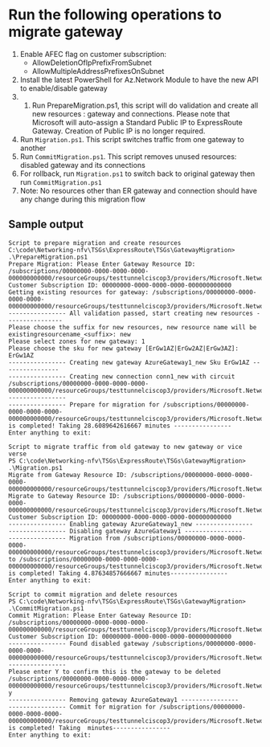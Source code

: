 # Run the following operations to migrate gateway

1. Enable AFEC flag on customer subscription:
   - AllowDeletionOfIpPrefixFromSubnet
   - AllowMultipleAddressPrefixesOnSubnet
1. Install the latest PowerShell for Az.Network Module to have the new API to enable/disable gateway
1. 1. Run PrepareMigration.ps1, this script will do validation and create all new resources : gateway and connections. Please note that Microsoft will auto-assign a Standard Public IP to ExpressRoute Gateway. Creation of Public IP is no longer required. 
1. Run `Migration.ps1`. This script switches traffic from one gateway to another
1. Run `CommitMigration.ps1`. This script removes unused resources: disabled gateway and its
   connections
1. For rollback, run `Migration.ps1` to switch back to original gateway then run
   `CommitMigration.ps1`
1. Note: No resources other than ER gateway and connection should have any change during this
   migration flow

## Sample output

```Output
Script to prepare migration and create resources
C:\code\Networking-nfv\TSGs\ExpressRoute\TSGs\GatewayMigration> .\PrepareMigration.ps1
Prepare Migration: Please Enter Gateway Resource ID: /subscriptions/00000000-0000-0000-0000-000000000000/resourceGroups/testtunnelciscop3/providers/Microsoft.Network/virtualNetworkGateways/AzureGateway1
Customer Subscription ID: 00000000-0000-0000-0000-000000000000
Getting existing resources for gateway: /subscriptions/00000000-0000-0000-0000-000000000000/resourceGroups/testtunnelciscop3/providers/Microsoft.Network/virtualNetworkGateways/AzureGateway1
---------------- All validation passed, start creating new resources ----------------
Please choose the suffix for new resources, new resource name will be existingresourcename_<suffix>: new
Please select zones for new gateway: 1
Please choose the sku for new gateway [ErGw1AZ|ErGw2AZ|ErGw3AZ]: ErGw1AZ
---------------- Creating new gateway AzureGateway1_new Sku ErGw1AZ ----------------
---------------- Creating new connection conn1_new with circuit /subscriptions/00000000-0000-0000-0000-000000000000/resourceGroups/testtunnelciscop3/providers/Microsoft.Network/expressRouteCircuits/circuit ----------------
---------------- Prepare for migration for /subscriptions/00000000-0000-0000-0000-000000000000/resourceGroups/testtunnelciscop3/providers/Microsoft.Network/virtualNetworkGateways/AzureGateway1 is completed! Taking 28.6089642616667 minutes ----------------
Enter anything to exit:

Script to migrate traffic from old gateway to new gateway or vice verse
PS C:\code\Networking-nfv\TSGs\ExpressRoute\TSGs\GatewayMigration> .\Migration.ps1
Migrate from Gateway Resource ID: /subscriptions/00000000-0000-0000-0000-000000000000/resourceGroups/testtunnelciscop3/providers/Microsoft.Network/virtualNetworkGateways/AzureGateway1
Migrate to Gateway Resource ID: /subscriptions/00000000-0000-0000-0000-000000000000/resourceGroups/testtunnelciscop3/providers/Microsoft.Network/virtualNetworkGateways/AzureGateway1_new
Customer Subscription ID: 00000000-0000-0000-0000-000000000000
---------------- Enabling gateway AzureGateway1_new ----------------
---------------- Disabling gateway AzureGateway1 ----------------
---------------- Migration from /subscriptions/00000000-0000-0000-0000-000000000000/resourceGroups/testtunnelciscop3/providers/Microsoft.Network/virtualNetworkGateways/AzureGateway1 to /subscriptions/00000000-0000-0000-0000-000000000000/resourceGroups/testtunnelciscop3/providers/Microsoft.Network/virtualNetworkGateways/AzureGateway1_new is completed! Taking 4.87634857666667 minutes----------------
Enter anything to exit:

Script to commit migration and delete resources
PS C:\code\Networking-nfv\TSGs\ExpressRoute\TSGs\GatewayMigration> .\CommitMigration.ps1
Commit Migration: Please Enter Gateway Resource ID: /subscriptions/00000000-0000-0000-0000-000000000000/resourceGroups/testtunnelciscop3/providers/Microsoft.Network/virtualNetworkGateways/AzureGateway1
Customer Subscription ID: 00000000-0000-0000-0000-000000000000
---------------- Found disabled gateway /subscriptions/00000000-0000-0000-0000-000000000000/resourceGroups/testtunnelciscop3/providers/Microsoft.Network/virtualNetworkGateways/AzureGateway1 ----------------
Please enter Y to confirm this is the gateway to be deleted /subscriptions/00000000-0000-0000-0000-000000000000/resourceGroups/testtunnelciscop3/providers/Microsoft.Network/virtualNetworkGateways/AzureGateway1: y
---------------- Removing gateway AzureGateway1 ----------------
---------------- Commit for migration for /subscriptions/00000000-0000-0000-0000-000000000000/resourceGroups/testtunnelciscop3/providers/Microsoft.Network/virtualNetworkGateways/AzureGateway1 is completed! Taking  minutes----------------
Enter anything to exit:
```
